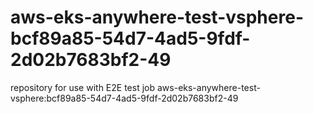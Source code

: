 # aws-eks-anywhere-test-vsphere-bcf89a85-54d7-4ad5-9fdf-2d02b7683bf2-49
repository for use with E2E test job aws-eks-anywhere-test-vsphere:bcf89a85-54d7-4ad5-9fdf-2d02b7683bf2-49
